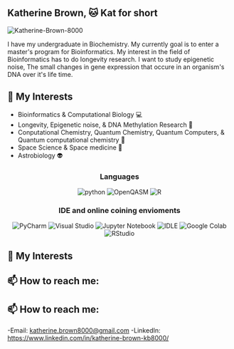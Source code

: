 ## Katherine Brown, 🐱 Kat for short 
<p align="left"> <img src="https://komarev.com/ghpvc/?username=Katherine-Brown-8000&label=Profile%20views&color=0e75b6&style=flat" alt="Katherine-Brown-8000" /> </p>

I have my undergraduate in Biochemistry.
My currently goal is to enter a master's program for Bioinformatics.
My interest in the field of Bioinformatics has to do longevity research. I want to study epigenetic noise, The small changes in gene expression that occure in an organism's DNA over it's life time.

## 🔬 My Interests
- Bioinformatics & Computational Biology 💻
- Longevity, Epigenetic noise, & DNA Methylation Research 🧬
- Conputational Chemistry, Quantum Chemistry, Quantum Computers, & Quantum computational chemistry 🧪
- Space Science & Space medicine 🚀
- Astrobiology 👽

<h3 align="center">Languages</h3>
<p align="center">
    <img src="https://img.shields.io/badge/Python-3776AB.svg?style=for-the-badge&logo=python&logoColor=white" alt="python" />
    <img src="https://img.shields.io/badge/OpenQASM-000000.svg?style=for-the-badge&logo=IBM&logoColor=white" alt="OpenQASM" />
    <img src="https://img.shields.io/badge/R-276DC3.svg?style=for-the-badge&logo=r&logoColor=white" alt="R" />
</div>


<h3 align="center">IDE and online coining envioments</h3>
<p align="center">
    <img src="https://img.shields.io/badge/PyCharm-000000.svg?style=for-the-badge&logo=PyCharm&logoColor=white" alt="PyCharm" />
    <img src="https://img.shields.io/badge/Visual_Studio-5C2D91.svg?style=for-the-badge&logo=Visual-Studio&logoColor=white" alt="Visual Studio" />
    <img src="https://img.shields.io/badge/Jupyter_Notebook-F37626.svg?style=for-the-badge&logo=Jupyter&logoColor=white" alt="Jupyter Notebook" />
    <img src="https://img.shields.io/badge/IDLE-000000.svg?style=for-the-badge&logo=python&logoColor=white" alt="IDLE" />
    <img src="https://img.shields.io/badge/Google_Colab-F9AB00.svg?style=for-the-badge&logo=Google-Colab&logoColor=white" alt="Google Colab" />
    <img src="https://img.shields.io/badge/RStudio-75AADB.svg?style=for-the-badge&logo=rstudio&logoColor=white" alt="RStudio" />
</div>


## 🔬 My Interests



## 📫 How to reach me:
## 📫 How to reach me:
-Email: katherine.brown8000@gmail.com 
-LinkedIn: https://www.linkedin.com/in/katherine-brown-kb8000/




<!--
**Katherine-Brown-8000/Katherine-Brown-8000** is a ✨ _special_ ✨ repository because its `README.md` (this file) appears on your GitHub profile.

Retired displays:

#![Top Langs](https://github-readme-stats.vercel.app/api/top-langs/?username=Katherine-Brown-8000&layout=compact&theme=radical&cache_seconds=1800)

<p align="center">
<img src="https://github-readme-stats.vercel.app/api/top-langs/?username=Katherine-Brown-8000&theme=shadow_blue&layout=compact"width="48%"/> 
</p>  

Here are some ideas to get you started:

- 🔭 I’m currently working on ...
- 🌱 I’m currently learning ...
- 👯 I’m looking to collaborate on ...
- 🤔 I’m looking for help with ...
- 💬 Ask me about ...
- 📫 How to reach me: ...
- 😄 Pronouns: ...
- ⚡ Fun fact: ...
-->
